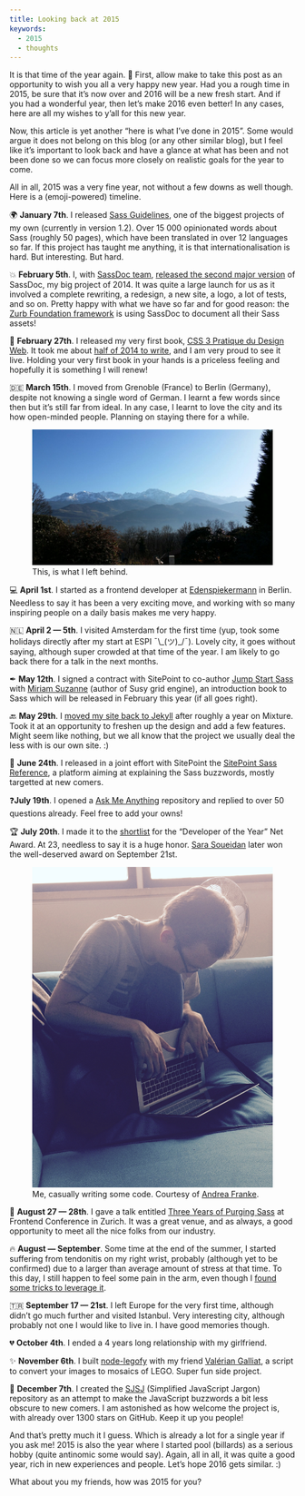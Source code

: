 ```yaml
---
title: Looking back at 2015
keywords:
  - 2015
  - thoughts
---
```


It is that time of the year again. 🎉 First, allow make to take this post as an opportunity to wish you all a very happy new year. Had you a rough time in 2015, be sure that it’s now over and 2016 will be a new fresh start. And if you had a wonderful year, then let’s make 2016 even better! In any cases, here are all my wishes to y’all for this new year.

Now, this article is yet another “here is what I’ve done in 2015”. Some would argue it does not belong on this blog (or any other similar blog), but I feel like it’s important to look back and have a glance at what has been and not been done so we can focus more closely on realistic goals for the year to come.

All in all, 2015 was a very fine year, not without a few downs as well though. Here is a (emoji-powered) timeline.

🌍 **January 7th**. I released [Sass Guidelines](https://sass-guidelin.es), one of the biggest projects of my own (currently in version 1.2). Over 15&nbsp;000 opinionated words about Sass (roughly 50 pages), which have been translated in over 12 languages so far. If this project has taught me anything, it is that internationalisation is hard. But interesting. But hard.

💥 **February 5th**. I, with [SassDoc team](http://sassdoc.com/about/), [released the second major version](https://www.sitepoint.com/sassdoc-2-shiny-streamy-octopus/) of SassDoc, my big project of 2014. It was quite a large launch for us as it involved a complete rewriting, a redesign, a new site, a logo, a lot of tests, and so on. Pretty happy with what we have so far and for good reason: the [Zurb Foundation framework](https://foundation.zurb.com/sites/docs/v/5.5.3/sass.html) is using SassDoc to document all their Sass assets!

📘 **February 27th**. I released my very first book, [CSS 3 Pratique du Design Web](https://www.amazon.fr/CSS3-Pratique-du-design-web/dp/2212678967). It took me about [half of 2014 to write](/2015/02/23/what-i-learnt-from-writing-a-book/), and I am very proud to see it live. Holding your very first book in your hands is a priceless feeling and hopefully it is something I will renew!

🇩🇪 **March 15th**. I moved from Grenoble (France) to Berlin (Germany), despite not knowing a single word of German. I learnt a few words since then but it’s still far from ideal. In any case, I learnt to love the city and its how open-minded people. Planning on staying there for a while.

<figure class="figure">
  <img src="/assets/images/looking-back-at-2015/alps.jpg" alt="Picture of the Alps" />
  <figcaption>This, is what I left behind.</figcaption>
</figure>

💻 **April 1st**. I started as a frontend developer at [Edenspiekermann](https://edenspiekermann.com) in Berlin. Needless to say it has been a very exciting move, and working with so many inspiring people on a daily basis makes me very happy.

🇳🇱 **April 2 — 5th**. I visited Amsterdam for the first time (yup, took some holidays directly after my start at ESPI ¯\\\_(ツ)\_/¯). Lovely city, it goes without saying, although super crowded at that time of the year. I am likely to go back there for a talk in the next months.

✒ **May 12th**. I signed a contract with SitePoint to co-author [Jump Start Sass](https://www.sitepoint.com/premium/books/jump-start-sass) with [Miriam Suzanne](https://twitter.com/mirisuzanne) (author of Susy grid engine), an introduction book to Sass which will be released in February this year (if all goes right).

🔙 **May 29th**. I [moved my site back to Jekyll](/2015/05/29/oh-jekyll-here-we-go-again/) after roughly a year on Mixture. Took it at an opportunity to freshen up the design and add a few features. Might seem like nothing, but we all know that the project we usually deal the less with is our own site. :)

📝 **June 24th**. I released in a joint effort with SitePoint the [SitePoint Sass Reference](https://www.sitepoint.com/introducing-the-sitepoint-sass-reference/), a platform aiming at explaining the Sass buzzwords, mostly targetted at new comers.

❓**July 19th**. I opened a [Ask Me Anything](/2015/07/19/ask-me-anything/) repository and replied to over 50 questions already. Feel free to add your owns!

🏆 **July 20th**. I made it to the [shortlist](https://www.edenspiekermann.com/blog/posts/net-awards-shortlist) for the “Developer of the Year” Net Award. At 23, needless to say it is a huge honor. [Sara Soueidan](https://sarasoueidan.com/blog/developer-of-the-year-2-15-net-award/) later won the well-deserved award on September 21st.

<figure class="figure">
<img src="/assets/images/looking-back-at-2015/coding.jpg" alt="Picture of me coding" />
<figcaption>Me, casually writing some code. Courtesy of <a href="https://twitter.com/franklyandrea">Andrea Franke</a>.</figcaption>
</figure>

🎤 **August 27 — 28th**. I gave a talk entitled [Three Years of Purging Sass](https://speakerdeck.com/hugogiraudel/three-years-of-purging-sass) at Frontend Conference in Zurich. It was a great venue, and as always, a good opportunity to meet all the nice folks from our industry.

🔥 **August — September**. Some time at the end of the summer, I started suffering from tendonitis on my right wrist, probably (although yet to be confirmed) due to a larger than average amount of stress at that time. To this day, I still happen to feel some pain in the arm, even though I [found some tricks to leverage it](/2015/12/02/dealing-with-tendonitis/).

🇹🇷 **September 17 — 21st**. I left Europe for the very first time, although didn’t go much further and visited Istanbul. Very interesting city, although probably not one I would like to live in. I have good memories though.

💔 **October 4th**. I ended a 4 years long relationship with my girlfriend.

✨ **November 6th**. I built [node-legofy](https://github.com/HugoGiraudel/node-legofy) with my friend [Valérian Galliat](https://twitter.com/valeriangalliat), a script to convert your images to mosaics of LEGO. Super fun side project.

💬 **December 7th**. I created the [SJSJ](/2015/12/07/introducing-sjsj/) (Simplified JavaScript Jargon) repository as an attempt to make the JavaScript buzzwords a bit less obscure to new comers. I am astonished as how welcome the project is, with already over 1300 stars on GitHub. Keep it up you people!

And that’s pretty much it I guess. Which is already a lot for a single year if you ask me! 2015 is also the year where I started pool (billards) as a serious hobby (quite antinomic some would say). Again, all in all, it was quite a good year, rich in new experiences and people. Let’s hope 2016 gets similar. :)

What about you my friends, how was 2015 for you?
